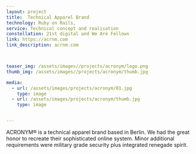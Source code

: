 ```yaml
---
layout: project
title:  Technical Apparel Brand 
technology: Ruby on Rails, 
service: Technical concept and realisation
constellation: 21st digital and We Are Fellows
link: https://acrnm.com
link_description: acrnm.com



teaser_img: /assets/images//projects/acronym/logo.png
thumb_img: /assets/images//projects/acronym/thumb.jpg

media:
  - url: /assets/images/projects/acronym/01.jpg
    type: image
  - url: /assets/images/projects/acronym/thumb.jpg
    type: image


---
```


ACRONYM® is a technical apparel brand based in Berlin. We had the great honor to recreate their sophisticated online system. Minor additional requirements were military grade security plus integrated renegade spirit.
